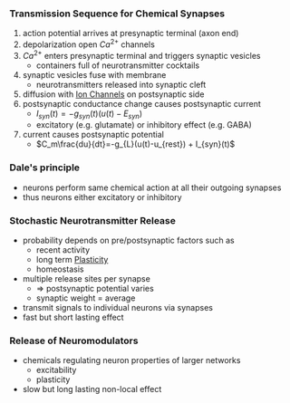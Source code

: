 ### Transmission Sequence for Chemical Synapses
1. action potential arrives at presynaptic terminal (axon end)
2. depolarization open $Ca^{2+}$ channels
3. $Ca^{2+}$ enters presynaptic terminal and triggers synaptic vesicles 
	+ containers full of neurotransmitter cocktails
4. synaptic vesicles fuse with membrane
	+ neurotransmitters released into synaptic cleft
5. diffusion with [Ion Channels](Ion%20Channels.md) on postsynaptic side
6. postsynaptic conductance change causes postsynaptic current 
	+ $I_{syn}(t)=-g_{syn}(t)(u(t)-E_{syn})$ 
	+ excitatory (e.g. glutamate) or inhibitory effect (e.g. GABA)
7. current causes postsynaptic potential
	+ $C_m\frac{du}{dt}=-g_{L}(u(t)-u_{rest}) + I_{syn}(t)$ 
###  Dale's principle
+ neurons perform same chemical action at all their outgoing synapses
+ thus neurons either excitatory or inhibitory
### Stochastic Neurotransmitter Release
+ probability depends on pre/postsynaptic factors such as
	+ recent activity
	+ long term [Plasticity](Plasticity.md)
	+ homeostasis
+ multiple release sites per synapse
	+ $\Rightarrow$ postsynaptic potential varies
	+ synaptic weight = average
+ transmit signals to individual neurons via synapses
+ fast but short lasting effect
### Release of Neuromodulators
+ chemicals regulating neuron properties of larger networks
	+ excitability
	+ plasticity
+ slow but long lasting non-local effect 
